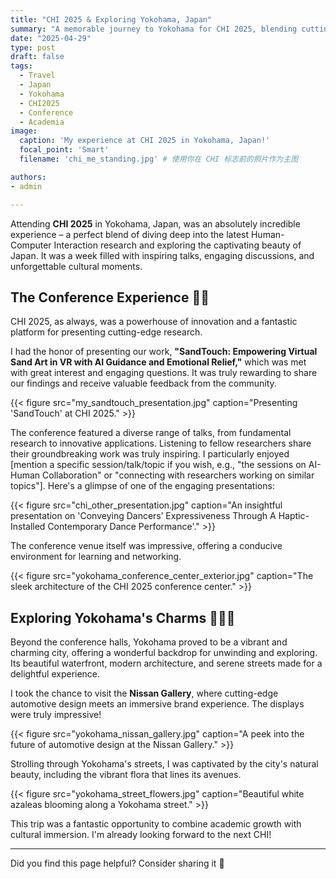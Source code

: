 ```yaml
---
title: "CHI 2025 & Exploring Yokohama, Japan"
summary: "A memorable journey to Yokohama for CHI 2025, blending cutting-edge HCI research with the vibrant culture of Japan."
date: "2025-04-29" 
type: post
draft: false
tags:
  - Travel
  - Japan
  - Yokohama
  - CHI2025
  - Conference
  - Academia
image:
  caption: 'My experience at CHI 2025 in Yokohama, Japan!'
  focal_point: 'Smart'
  filename: 'chi_me_standing.jpg' # 使用你在 CHI 标志前的照片作为主图

authors:
- admin

---
```


Attending **CHI 2025** in Yokohama, Japan, was an absolutely incredible experience – a perfect blend of diving deep into the latest Human-Computer Interaction research and exploring the captivating beauty of Japan. It was a week filled with inspiring talks, engaging discussions, and unforgettable cultural moments.


## The Conference Experience 🔬🤝

CHI 2025, as always, was a powerhouse of innovation and a fantastic platform for presenting cutting-edge research.

I had the honor of presenting our work, **"SandTouch: Empowering Virtual Sand Art in VR with AI Guidance and Emotional Relief,"** which was met with great interest and engaging questions. It was truly rewarding to share our findings and receive valuable feedback from the community.

{{< figure src="my_sandtouch_presentation.jpg" caption="Presenting 'SandTouch' at CHI 2025." >}}

The conference featured a diverse range of talks, from fundamental research to innovative applications. Listening to fellow researchers share their groundbreaking work was truly inspiring. I particularly enjoyed [mention a specific session/talk/topic if you wish, e.g., "the sessions on AI-Human Collaboration" or "connecting with researchers working on similar topics"]. Here's a glimpse of one of the engaging presentations:

{{< figure src="chi_other_presentation.jpg" caption="An insightful presentation on 'Conveying Dancers’ Expressiveness Through A Haptic-Installed Contemporary Dance Performance'." >}}

The conference venue itself was impressive, offering a conducive environment for learning and networking.

{{< figure src="yokohama_conference_center_exterior.jpg" caption="The sleek architecture of the CHI 2025 conference center." >}}

## Exploring Yokohama's Charms 🌃🇯🇵

Beyond the conference halls, Yokohama proved to be a vibrant and charming city, offering a wonderful backdrop for unwinding and exploring. Its beautiful waterfront, modern architecture, and serene streets made for a delightful experience.

I took the chance to visit the **Nissan Gallery**, where cutting-edge automotive design meets an immersive brand experience. The displays were truly impressive!

{{< figure src="yokohama_nissan_gallery.jpg" caption="A peek into the future of automotive design at the Nissan Gallery." >}}

Strolling through Yokohama's streets, I was captivated by the city's natural beauty, including the vibrant flora that lines its avenues.

{{< figure src="yokohama_street_flowers.jpg" caption="Beautiful white azaleas blooming along a Yokohama street." >}}

This trip was a fantastic opportunity to combine academic growth with cultural immersion. I'm already looking forward to the next CHI!

---
Did you find this page helpful? Consider sharing it 🙌